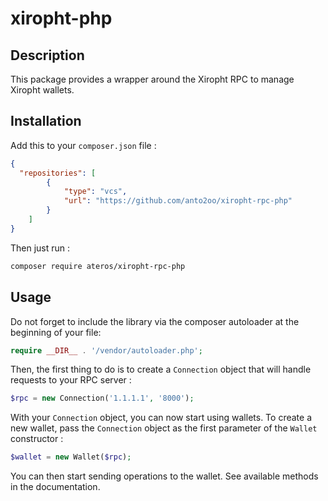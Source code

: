 # xiropht-php

## Description
This package provides a wrapper around the Xiropht RPC to manage Xiropht wallets.

## Installation

Add this to your ```composer.json``` file : 
```json
{
  "repositories": [
        {
            "type": "vcs",
            "url": "https://github.com/anto2oo/xiropht-rpc-php"
        }
    ]
}
```

Then just run :
```bash
composer require ateros/xiropht-rpc-php
```

## Usage

Do not forget to include the library via the composer autoloader at the beginning of your file:
```php
require __DIR__ . '/vendor/autoloader.php';
```

Then, the first thing to do is to create a ```Connection``` object that will handle requests to your RPC server :
```php
$rpc = new Connection('1.1.1.1', '8000');
```

With your ```Connection``` object, you can now start using wallets. 
To create a new wallet, pass the ```Connection``` object as the first parameter of the ```Wallet``` constructor :
```php
$wallet = new Wallet($rpc);
```

You can then start sending operations to the wallet. See available methods in the documentation.